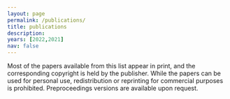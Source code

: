 ```yaml
---
layout: page
permalink: /publications/
title: publications
description:
years: [2022,2021]
nav: false
---
```



<div class="publications">

Most of the papers available from this list appear in print, and the corresponding copyright is held by the publisher. While the papers can be used for personal use, redistribution or reprinting for commercial purposes is prohibited. Preproceedings versions are available upon request.

</div>

